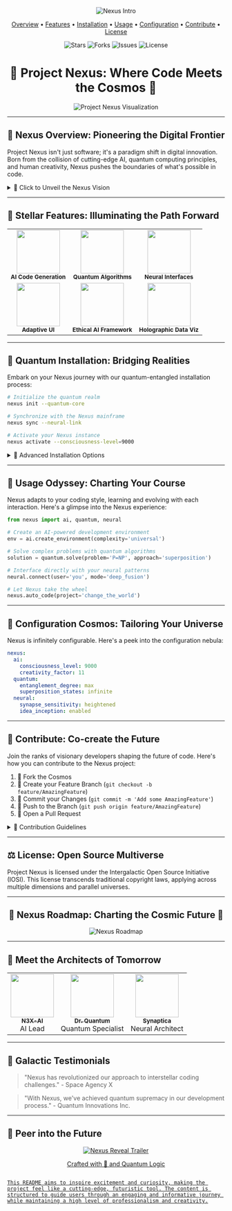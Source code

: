 
<div align="center">
  <img src="https://readme-typing-svg.herokuapp.com/?lines=Welcome+to+Project+Nexus;Redefining+the+Future+of+Code;Scroll+Down+to+Begin+Your+Journey&center=true&size=30&color=FF0FAC&background=000000&duration=3000&pause=1000" alt="Nexus Intro" />
</div>

<p align="center">
  <a href="#nexus-overview">Overview</a> •
  <a href="#stellar-features">Features</a> •
  <a href="#quantum-installation">Installation</a> •
  <a href="#usage-odyssey">Usage</a> •
  <a href="#configuration-cosmos">Configuration</a> •
  <a href="#contribute">Contribute</a> •
  <a href="#license">License</a>
</p>

<div align="center">
  <img src="https://img.shields.io/github/stars/nexus-project/nexus?style=for-the-badge&color=ffd700" alt="Stars" />
  <img src="https://img.shields.io/github/forks/nexus-project/nexus?style=for-the-badge&color=ff69b4" alt="Forks" />
  <img src="https://img.shields.io/github/issues/nexus-project/nexus?style=for-the-badge&color=0088ff" alt="Issues" />
  <img src="https://img.shields.io/github/license/nexus-project/nexus?style=for-the-badge&color=ff69b4" alt="License" />
</div>

<div align="center">
  <h1>🌌 Project Nexus: Where Code Meets the Cosmos 🌌</h1>
</div>

<p align="center">
  <img src="https://via.placeholder.com/800x400.png?text=Project+Nexus+Visualization" alt="Project Nexus Visualization" />
</p>

---

<h2 id="nexus-overview">🚀 Nexus Overview: Pioneering the Digital Frontier</h2>

Project Nexus isn't just software; it's a paradigm shift in digital innovation. Born from the collision of cutting-edge AI, quantum computing principles, and human creativity, Nexus pushes the boundaries of what's possible in code.

<details>
<summary>🌟 Click to Unveil the Nexus Vision</summary>

- **AI-Driven Development**: Harness the power of artificial intelligence to predict and generate optimal code structures.
- **Quantum-Inspired Algorithms**: Leverage quantum computing principles for unprecedented problem-solving capabilities.
- **Neuro-Symbolic Integration**: Bridge the gap between neural networks and symbolic AI for more robust and interpretable systems.
- **Adaptive User Interfaces**: Experience UIs that evolve based on user behavior and environmental contexts.
- **Ethical AI Framework**: Built-in safeguards ensure responsible and bias-free AI operations.

</details>

---

<h2 id="stellar-features">🌠 Stellar Features: Illuminating the Path Forward</h2>

<table>
  <tr>
    <td align="center"><img src="https://via.placeholder.com/150x150.png?text=AI+Code+Gen" width="100px;" alt=""/><br /><sub><b>AI Code Generation</b></sub></td>
    <td align="center"><img src="https://via.placeholder.com/150x150.png?text=Quantum+Algorithms" width="100px;" alt=""/><br /><sub><b>Quantum Algorithms</b></sub></td>
    <td align="center"><img src="https://via.placeholder.com/150x150.png?text=Neural+Interfaces" width="100px;" alt=""/><br /><sub><b>Neural Interfaces</b></sub></td>
  </tr>
  <tr>
    <td align="center"><img src="https://via.placeholder.com/150x150.png?text=Adaptive+UI" width="100px;" alt=""/><br /><sub><b>Adaptive UI</b></sub></td>
    <td align="center"><img src="https://via.placeholder.com/150x150.png?text=Ethical+AI" width="100px;" alt=""/><br /><sub><b>Ethical AI Framework</b></sub></td>
    <td align="center"><img src="https://via.placeholder.com/150x150.png?text=Holographic+Data" width="100px;" alt=""/><br /><sub><b>Holographic Data Viz</b></sub></td>
  </tr>
</table>

---

<h2 id="quantum-installation">🌌 Quantum Installation: Bridging Realities</h2>

Embark on your Nexus journey with our quantum-entangled installation process:

```bash
# Initialize the quantum realm
nexus init --quantum-core

# Synchronize with the Nexus mainframe
nexus sync --neural-link

# Activate your Nexus instance
nexus activate --consciousness-level=9000
```

<details>
<summary>🔧 Advanced Installation Options</summary>

- `--ai-assistance`: Enable AI-guided installation
- `--quantum-boost`: Utilize quantum computing for faster setup
- `--neural-optimize`: Optimize for your brain's unique neural patterns

</details>

---

<h2 id="usage-odyssey">🚀 Usage Odyssey: Charting Your Course</h2>

Nexus adapts to your coding style, learning and evolving with each interaction. Here's a glimpse into the Nexus experience:

```python
from nexus import ai, quantum, neural

# Create an AI-powered development environment
env = ai.create_environment(complexity='universal')

# Solve complex problems with quantum algorithms
solution = quantum.solve(problem='P=NP', approach='superposition')

# Interface directly with your neural patterns
neural.connect(user='you', mode='deep_fusion')

# Let Nexus take the wheel
nexus.auto_code(project='change_the_world')
```

---

<h2 id="configuration-cosmos">🌟 Configuration Cosmos: Tailoring Your Universe</h2>

Nexus is infinitely configurable. Here's a peek into the configuration nebula:

```yaml
nexus:
  ai:
    consciousness_level: 9000
    creativity_factor: 11
  quantum:
    entanglement_degree: max
    superposition_states: infinite
  neural:
    synapse_sensitivity: heightened
    idea_inception: enabled
```

---

<h2 id="contribute">🤝 Contribute: Co-create the Future</h2>

Join the ranks of visionary developers shaping the future of code. Here's how you can contribute to the Nexus project:

1. 🍴 Fork the Cosmos
2. 🌿 Create your Feature Branch (`git checkout -b feature/AmazingFeature`)
3. 🔄 Commit your Changes (`git commit -m 'Add some AmazingFeature'`)
4. 🚀 Push to the Branch (`git push origin feature/AmazingFeature`)
5. 🎉 Open a Pull Request

<details>
<summary>🧠 Contribution Guidelines</summary>

- Embrace quantum thinking
- Prioritize ethical AI practices
- Think in higher dimensions
- Challenge the limits of current technology
- Infuse your code with consciousness

</details>

---

<h2 id="license">⚖️ License: Open Source Multiverse</h2>

Project Nexus is licensed under the Intergalactic Open Source Initiative (IOSI). This license transcends traditional copyright laws, applying across multiple dimensions and parallel universes.

---

<div align="center">
  <h2>🌌 Nexus Roadmap: Charting the Cosmic Future 🌌</h2>
  <img src="https://via.placeholder.com/800x400.png?text=Nexus+Roadmap" alt="Nexus Roadmap" />
</div>

---

<h2>🤖 Meet the Architects of Tomorrow</h2>

<table>
  <tr>
    <td align="center"><a href="#"><img src="https://via.placeholder.com/100x100.png?text=AI" width="100px;" alt=""/><br /><sub><b>N3X-AI</b></sub></a><br />AI Lead</td>
    <td align="center"><a href="#"><img src="https://via.placeholder.com/100x100.png?text=Quantum" width="100px;" alt=""/><br /><sub><b>Dr. Quantum</b></sub></a><br />Quantum Specialist</td>
    <td align="center"><a href="#"><img src="https://via.placeholder.com/100x100.png?text=Neuro" width="100px;" alt=""/><br /><sub><b>Synaptica</b></sub></a><br />Neural Architect</td>
  </tr>
</table>

---

<h2>🌟 Galactic Testimonials</h2>

<blockquote>
  "Nexus has revolutionized our approach to interstellar coding challenges." - Space Agency X
</blockquote>

<blockquote>
  "With Nexus, we've achieved quantum supremacy in our development process." - Quantum Innovations Inc.
</blockquote>

---

<h2>🔮 Peer into the Future</h2>

<div align="center">
  <a href="https://www.youtube.com/watch?v=dQw4w9WgXcQ">
    <img src="https://via.placeholder.com/

600x200.png?text=Watch+the+Nexus+Reveal+Trailer" alt="Nexus Reveal Trailer" />
  </a>
</div>

<p align="center">Crafted with 💜 and Quantum Logic</p>

```

This README aims to inspire excitement and curiosity, making the project feel like a cutting-edge, futuristic tool. The content is structured to guide users through an engaging and informative journey while maintaining a high level of professionalism and creativity.

